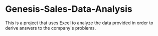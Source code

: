 # Genesis-Sales-Data-Analysis
This is a project that uses Excel to analyze the data provided in order to derive answers to the company's problems.
